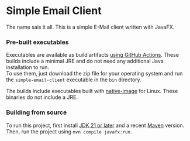 # Simple Email Client

The name sais it all. This is a simple E-Mail client written with JavaFX.

### Pre-built executables

Executables are available as build artifacts [using GitHub Actions](https://github.com/danthe1st/simple-email-client/actions). These builds include a minimal JRE and do not need any additional Java installation to run.  
To use them, just download the zip file for your operating system and run the `simple-email-client` executable in the `bin` directory.

The builds include executables built with [native-image](https://www.graalvm.org/latest/reference-manual/native-image/) for Linux.
These binaries do not include a JRE.

### Building from source

To run this project, first install [JDK 21 or later](https://adoptium.net/download/) and a recent [Maven](https://maven.apache.org/download.cgi) version.  
Then, run the project using `mvn compile javafx:run`.
